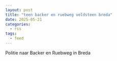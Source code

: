 ```yaml
---
layout: post
title: "teen backer en ruebweg veldsteen breda"
date: 2025-05-21
categories: 
  - rss
tags: 
  - feed
---
```


Politie naar Backer en Ruebweg in Breda
